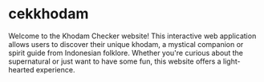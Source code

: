 # cekkhodam
Welcome to the Khodam Checker website! This interactive web application allows users to discover their unique khodam, a mystical companion or spirit guide from Indonesian folklore. Whether you're curious about the supernatural or just want to have some fun, this website offers a light-hearted experience.
